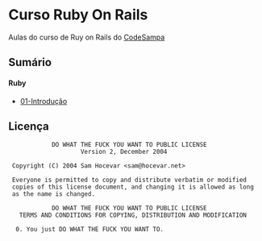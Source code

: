 # Curso Ruby On Rails
Aulas do curso de Ruy on Rails do [CodeSampa](http://codesampa.com.br/)

## Sumário
#### Ruby
- [01-Introdução](/aulas/01-Introdução.md)

## Licença

```
            DO WHAT THE FUCK YOU WANT TO PUBLIC LICENSE
                    Version 2, December 2004

 Copyright (C) 2004 Sam Hocevar <sam@hocevar.net>

 Everyone is permitted to copy and distribute verbatim or modified
 copies of this license document, and changing it is allowed as long
 as the name is changed.

            DO WHAT THE FUCK YOU WANT TO PUBLIC LICENSE
   TERMS AND CONDITIONS FOR COPYING, DISTRIBUTION AND MODIFICATION

  0. You just DO WHAT THE FUCK YOU WANT TO.
```
